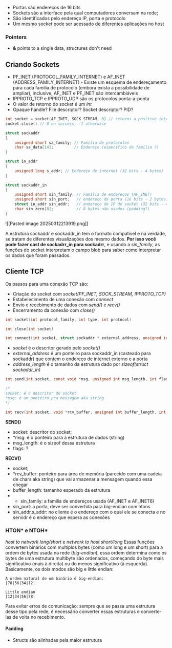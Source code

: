 - Portas são endereços de 16 bits
- Sockets são a interface pela qual computadores conversam na rede;
- São identificados pelo endereço IP, porta e protocolo
- Um mesmo socket pode ser acessado de diferentes aplicações no host
### Pointers
- **&** points to a single data, structures don't need

## Criando Sockets
- PF_INET (PROTOCOL_FAMILY_INTERNET) e AF_INET (ADDRESS_FAMILY_INTERNET) - Existe um esquema de endereçamento para cada familia de protocolo (embora exista a possibilidade de ampliar), inclusive, AF_INET e PF_INET são intercambiáveis
- IPPROTO_TCP e IPPROTO_UDP são os protocolos ponta-a-ponta
- O valor de retorno do socket é um *int*
- Opaque handle? File descriptor? Socket descriptor? PID?

```C
int socket = socket(AF_INET, SOCK_STREAM, 0) // returns a positive integer for success
socket.close() // 0 on success, -1 otherwise

struct sockaddr
{
	unsigned short sa_family; // Familia de protocolos
	char sa_data[14];         // Endereço (específico da família ?)
}

struct in_addr
{
	unsigned long s_addr; // Endereço de internet (32 bits - 4 bytes)
}

struct sockaddr_in
{
	unsigned short sin_family; // Familia de endereços (AF_INET)
	unsigned short sin_port;   // endereço da porta (16 bits - 2 bytes)
	struct in_addr sin_addr;   // endereço de IP do socket (32 bits - 4 bytes)
	char sin_zero[8];          // 8 bytes não usados (padding?)
}

```

![[Pasted image 20250312213919.png]] 

A estrutura sockaddr e sockaddr_in tem o formato compatível e na verdade, se tratam de diferentes visualizações dos mesmo dados. **Por isso você pode fazer cast de sockadrr_in para sockadrr**, e usando a *sin_family*, as funções do socket interpretam o campo blob para saber como interpretar os dados que foram passados.
## Cliente TCP
Os passos para uma conexão TCP são:
- Criação do socket com *socket(PF_INET, SOCK_STREAM, IPPROTO_TCP)*
- Estabelecimento de uma conexão com *connect*
- Envio e recebimento de dados com *send()* e *recv()*
- Encerramento da conexão com *close()*

```C 
int socket(int protocol_family, int type, int protocol)

int close(int socket)

int connect(int socket, struct sockaddr * external_address, unsigned int address_length)


```
- *socket* é o descritor gerado pelo *socket()*
- *external_address* é um ponteiro para sockaddr_in (casteado para sockaddr) que contem o endereço de internet externo e a porta
- *address_length* é o tamanho da estrutura dado por *sizeof(struct sockaddr_in)*

```C
int send(int socket, const void *msg, unsigned int msg_length, int flags)

/*
socket: é o descritor do socket
*msg: é um ponteiro pra mensagem aka string
*/

int recv(int socket, void *rcv_buffer, unsigned int buffer_length, int flags)
```

**SEND()**
- socket: descritor do socket;
- \*msg: é o ponteiro para a estrutura de dados (string)
- msg_length: é o sizeof dessa estrutura
- flags: ?

**RECV()**
- socket;
- \*rcv_buffer: ponteiro para área de memória (parecido com uma cadeia de chars aka string) que vai armazenar a mensagem quando essa chegar
- buffer_length: tamanho esperado da estrutura
- - sin_family: a familia de endereços usada (AF_INET e AF_INET6)
- sin_port: a porta, deve ser convertida para big-endian com htons
- sin_addr.s_addr: no cliente é o endereço com o qual ele se conecta e no servidr é o endereço que espera as conexões
### HTON* e NTOH*
*host to network long/short* e *network to host short/long*
Essas funções convertem binários com multiplos bytes (como um long e um short) para a ordem de bytes usada na rede (*big-endian*), essa ordem determina como os bytes de uma estrutura multibyte são ordenados, começando do byte mais significativo (mais à direita) ou do menos significativo (à esquerda). Basicamente, os dois modos são big e little endian:

``` 
A ordem natural de um binário é big-endian:
|78|56|34|12|

Little endian
|12|34|56|78|
```

Para evitar erros de comunicação: sempre que se passa uma estrutura desse tipo pela rede, é necessário converter essas estruturas e converte-las de volta no recebimento.

#### Padding
- Structs são alinhadas pela maior estrutura